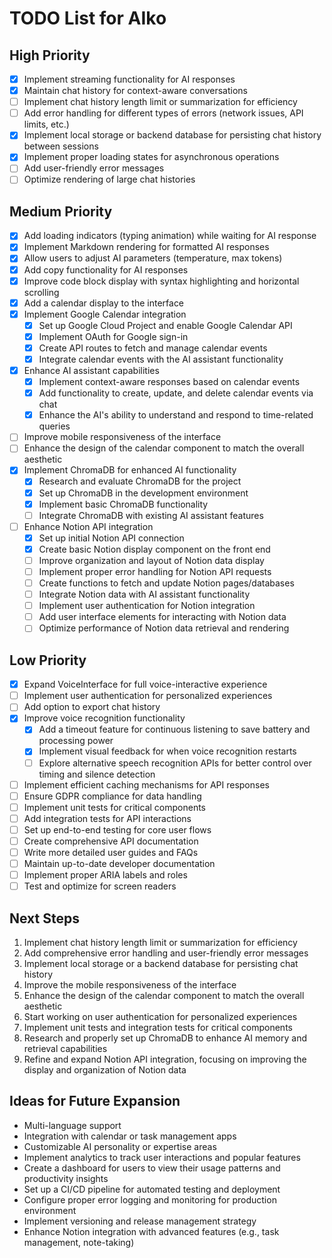 # TODO List for AIko

## High Priority

- [x] Implement streaming functionality for AI responses
- [x] Maintain chat history for context-aware conversations
- [ ] Implement chat history length limit or summarization for efficiency
- [ ] Add error handling for different types of errors (network issues, API limits, etc.)
- [x] Implement local storage or backend database for persisting chat history between sessions
- [x] Implement proper loading states for asynchronous operations
- [ ] Add user-friendly error messages
- [ ] Optimize rendering of large chat histories

## Medium Priority

- [x] Add loading indicators (typing animation) while waiting for AI response
- [x] Implement Markdown rendering for formatted AI responses
- [x] Allow users to adjust AI parameters (temperature, max tokens)
- [x] Add copy functionality for AI responses
- [x] Improve code block display with syntax highlighting and horizontal scrolling
- [x] Add a calendar display to the interface
- [x] Implement Google Calendar integration
  - [x] Set up Google Cloud Project and enable Google Calendar API
  - [x] Implement OAuth for Google sign-in
  - [x] Create API routes to fetch and manage calendar events
  - [x] Integrate calendar events with the AI assistant functionality
- [x] Enhance AI assistant capabilities
  - [x] Implement context-aware responses based on calendar events
  - [x] Add functionality to create, update, and delete calendar events via chat
  - [x] Enhance the AI's ability to understand and respond to time-related queries
- [ ] Improve mobile responsiveness of the interface
- [ ] Enhance the design of the calendar component to match the overall aesthetic
- [x] Implement ChromaDB for enhanced AI functionality
  - [x] Research and evaluate ChromaDB for the project
  - [x] Set up ChromaDB in the development environment
  - [x] Implement basic ChromaDB functionality
  - [ ] Integrate ChromaDB with existing AI assistant features
- [ ] Enhance Notion API integration
  - [x] Set up initial Notion API connection
  - [x] Create basic Notion display component on the front end
  - [ ] Improve organization and layout of Notion data display
  - [ ] Implement proper error handling for Notion API requests
  - [ ] Create functions to fetch and update Notion pages/databases
  - [ ] Integrate Notion data with AI assistant functionality
  - [ ] Implement user authentication for Notion integration
  - [ ] Add user interface elements for interacting with Notion data
  - [ ] Optimize performance of Notion data retrieval and rendering

## Low Priority

- [x] Expand VoiceInterface for full voice-interactive experience
- [ ] Implement user authentication for personalized experiences
- [ ] Add option to export chat history
- [x] Improve voice recognition functionality
  - [x] Add a timeout feature for continuous listening to save battery and processing power
  - [x] Implement visual feedback for when voice recognition restarts
  - [ ] Explore alternative speech recognition APIs for better control over timing and silence detection
- [ ] Implement efficient caching mechanisms for API responses
- [ ] Ensure GDPR compliance for data handling
- [ ] Implement unit tests for critical components
- [ ] Add integration tests for API interactions
- [ ] Set up end-to-end testing for core user flows
- [ ] Create comprehensive API documentation
- [ ] Write more detailed user guides and FAQs
- [ ] Maintain up-to-date developer documentation
- [ ] Implement proper ARIA labels and roles
- [ ] Test and optimize for screen readers

## Next Steps

1. Implement chat history length limit or summarization for efficiency
2. Add comprehensive error handling and user-friendly error messages
3. Implement local storage or a backend database for persisting chat history
4. Improve the mobile responsiveness of the interface
5. Enhance the design of the calendar component to match the overall aesthetic
6. Start working on user authentication for personalized experiences
7. Implement unit tests and integration tests for critical components
8. Research and properly set up ChromaDB to enhance AI memory and retrieval capabilities
9. Refine and expand Notion API integration, focusing on improving the display and organization of Notion data

## Ideas for Future Expansion

- Multi-language support
- Integration with calendar or task management apps
- Customizable AI personality or expertise areas
- Implement analytics to track user interactions and popular features
- Create a dashboard for users to view their usage patterns and productivity insights
- Set up a CI/CD pipeline for automated testing and deployment
- Configure proper error logging and monitoring for production environment
- Implement versioning and release management strategy
- Enhance Notion integration with advanced features (e.g., task management, note-taking)
